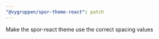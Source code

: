 ```yaml
---
"@vygruppen/spor-theme-react": patch
---
```


Make the spor-react theme use the correct spacing values
